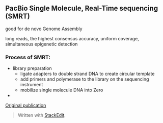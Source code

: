 ## PacBio Single Molecule, Real-Time sequencing (SMRT)
good for de novo Genome Assembly

long reads, the highest consensus accuracy, uniform coverage, simultaneous epigenetic detection

### Process of SMRT:
- library preparation
	+ ligate adapters to double strand DNA to create circular template
	+ add primers and polymerase to the library on the sequencing instrument
	+ mobilize single molecule DNA into Zero
- 
[Original publication](https://science.sciencemag.org/content/323/5910/133/tab-pdf)

> Written with [StackEdit](https://stackedit.io/).
<!--stackedit_data:
eyJoaXN0b3J5IjpbMTg2NDkxMzM2NiwtMTU4Nzg4MTQ1NiwtMj
ExOTc2MDk3OF19
-->